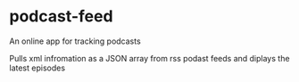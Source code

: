 # podcast-feed
An online app for tracking podcasts

Pulls xml infromation as a JSON array from rss podast feeds and diplays the latest episodes
